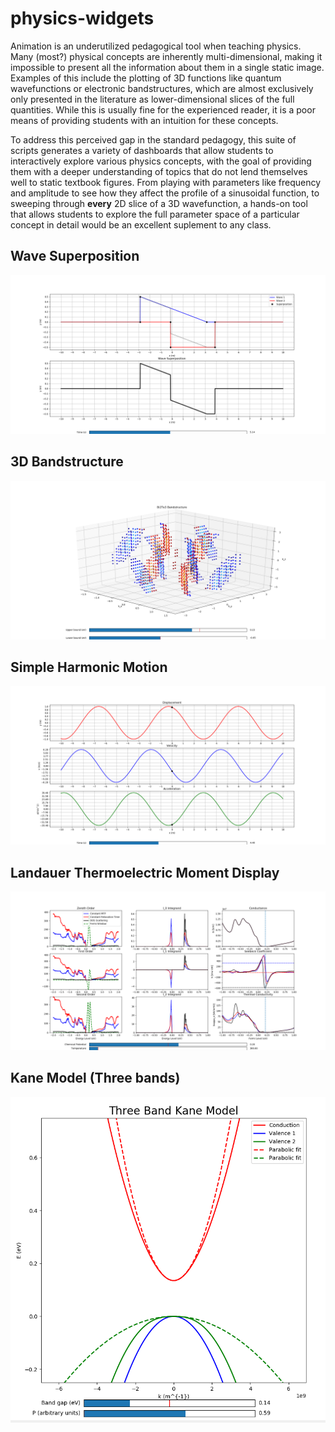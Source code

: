 # physics-widgets

Animation is an underutilized pedagogical tool when teaching physics. Many (most?) physical concepts are inherently multi-dimensional, making it impossible to present all the information about them in a single static image. Examples of this include the plotting of 3D functions like quantum wavefunctions or electronic bandstructures, which are almost exclusively only presented in the literature as lower-dimensional slices of the full quantities. While this is usually fine for the experienced reader, it is a poor means of providing students with an intuition for these concepts. 

To address this perceived gap in the standard pedagogy, this suite of scripts generates a variety of dashboards that allow students to interactively explore various physics concepts, with the goal of providing them with a deeper understanding of topics that do not lend themselves well to static textbook figures. From playing with parameters like frequency and amplitude to see how they affect the profile of a sinusoidal function, to sweeping through **every** 2D slice of a 3D wavefunction, a hands-on tool that allows students to explore the full parameter space of a particular concept in detail would be an excellent suplement to any class. 

## Wave Superposition
![](https://github.com/edmontoneuler/physics-widgets/blob/master/images/superposition_screenshot.png)

## 3D Bandstructure 
![](https://github.com/edmontoneuler/physics-widgets/blob/master/images/3d_band_screenshot.png)

## Simple Harmonic Motion
![](https://github.com/edmontoneuler/physics-widgets/blob/master/images/shm_screenshot.png)

## Landauer Thermoelectric Moment Display
![](https://github.com/edmontoneuler/physics-widgets/blob/master/images/fi_display_screenshot.png)

## Kane Model (Three bands)
![](https://github.com/edmontoneuler/physics-widgets/blob/master/images/kane_screenshot.png)
